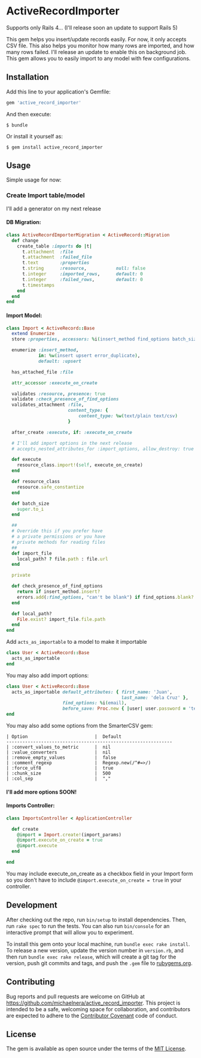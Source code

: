 # ActiveRecordImporter

Supports only Rails 4... (I'll release soon an update to support Rails 5)

This gem helps you insert/update records easily. For now, it only accepts CSV file.
This also helps you monitor how many rows are imported, and how many rows failed.
I'll release an update to enable this on background job.
This gem allows you to easily import to any model with few configurations.

## Installation

Add this line to your application's Gemfile:

```ruby
gem 'active_record_importer'
```

And then execute:

    $ bundle

Or install it yourself as:

    $ gem install active_record_importer

## Usage

Simple usage for now:

### Create Import table/model
I'll add a generator on my next release
#### DB Migration:
```ruby
class ActiveRecordImporterMigration < ActiveRecord::Migration
  def change
    create_table :imports do |t|
      t.attachment  :file
      t.attachment  :failed_file
      t.text        :properties
      t.string      :resource,           null: false
      t.integer     :imported_rows,      default: 0
      t.integer     :failed_rows,        default: 0
      t.timestamps
    end
  end
end
```

#### Import Model:
```ruby
class Import < ActiveRecord::Base
  extend Enumerize
  store :properties, accessors: %i(insert_method find_options batch_size)

  enumerize :insert_method,
            in: %w(insert upsert error_duplicate),
            default: :upsert

  has_attached_file :file

  attr_accessor :execute_on_create

  validates :resource, presence: true
  validate :check_presence_of_find_options
  validates_attachment :file,
                       content_type: {
                           content_type: %w(text/plain text/csv)
                       }

  after_create :execute, if: :execute_on_create

  # I'll add import options in the next release
  # accepts_nested_attributes_for :import_options, allow_destroy: true

  def execute
    resource_class.import!(self, execute_on_create)
  end

  def resource_class
    resource.safe_constantize
  end

  def batch_size
    super.to_i
  end

  ##
  # Override this if you prefer have
  # a private permissions or you have
  # private methods for reading files
  ##
  def import_file
    local_path? ? file.path : file.url
  end

  private

  def check_presence_of_find_options
    return if insert_method.insert?
    errors.add(:find_options, "can't be blank") if find_options.blank?
  end

  def local_path?
    File.exist? import_file.file.path
  end
end
```

Add `acts_as_importable` to a model to make it importable
```ruby
class User < ActiveRecord::Base
  acts_as_importable
end
```

You may also add import options:
```ruby
class User < ActiveRecord::Base
  acts_as_importable default_attributes: { first_name: 'Juan',
                                           last_name: 'dela Cruz' },
                     find_options: %i(email),
                     before_save: Proc.new { |user| user.password = 'temporarypassword123' }
end
```

You may also add some options from the SmarterCSV gem:

    | Option                         |  Default
    --------------------------------------------------------------
    | :convert_values_to_metric      |  nil
    | :value_converters              |  nil
    | :remove_empty_values           |  false
    | :comment_regexp                |  Regexp.new(/^#=>/)
    | :force_utf8                    |  true
    | :chunk_size                    |  500
    | :col_sep                       |  ","

#### I'll add more options SOON!

#### Imports Controller:
```ruby
class ImportsController < ApplicationController

  def create
    @import = Import.create!(import_params)
    @import.execute_on_create = true
    @import.execute
  end

end
```

You may include execute_on_create as a checkbox field in your Import form so you don't have to
include `@import.execute_on_create = true` in your controller.



## Development

After checking out the repo, run `bin/setup` to install dependencies. Then, run `rake spec` to run the tests. You can also run `bin/console` for an interactive prompt that will allow you to experiment.

To install this gem onto your local machine, run `bundle exec rake install`. To release a new version, update the version number in `version.rb`, and then run `bundle exec rake release`, which will create a git tag for the version, push git commits and tags, and push the `.gem` file to [rubygems.org](https://rubygems.org).

## Contributing

Bug reports and pull requests are welcome on GitHub at https://github.com/michaelnera/active_record_importer. This project is intended to be a safe, welcoming space for collaboration, and contributors are expected to adhere to the [Contributor Covenant](contributor-covenant.org) code of conduct.


## License

The gem is available as open source under the terms of the [MIT License](http://opensource.org/licenses/MIT).

